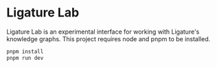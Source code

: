 # Ligature Lab

Ligature Lab is an experimental interface for working with Ligature's knowledge graphs.
This project requires node and pnpm to be installed.

```bash
pnpm install
pnpm run dev
```
